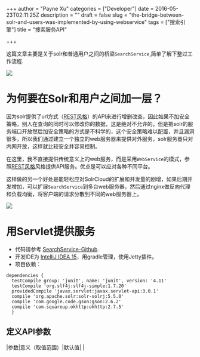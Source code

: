 +++
author = "Payne Xu"
categories = ["Developer"]
date = 2016-05-23T02:11:25Z
description = ""
draft = false
slug = "the-bridge-between-solr-and-users-was-implemented-by-using-webservice"
tags = ["搜索引擎"]
title = "搜索服务API"

+++



这篇文章主要是关于solr和普通用户之间的桥梁`SearchService`,简单了解下整过工作流程.

![](/storage/blog/14639907128551.jpg)

<!--more-->


# 为何要在Solr和用户之间加一层？
因为solr提供了url方式（[REST风格](https://zh.wikipedia.org/wiki/REST)）的API来进行增删改查，因此如果不加安全策略，别人在查询的同时可以修改你的数据，这是绝对不允许的。但是把solr的服务端口开放然后加安全策略的方式是不科学的，这个安全策略难以配置，并且漏洞很多，所以我们通过建立一个独立的web服务器来提供对外服务，solr服务器只对内网开放，这样就比较安全并容易控制。

在这里，我不直接提供传统意义上的web服务，而是采用`WebService`的模式，参照[REST风格](https://zh.wikipedia.org/wiki/REST)风格提供API服务。优点是可以应对各种不同平台。

这样做的另一个好处是能轻松应对SolrCloud的扩展和并发量的剧增，如果后期并发增加，可以扩展`SearchService`到多台web服务器，然后通过nginx做反向代理和负载均衡，将客户端的请求分散到不同的web服务器上。

![](/storage/blog/14639816173721.png)


# 用Servlet提供服务

* 代码请参考 [SearchService-Github](https://github.com/paynexu/trip-search/tree/dev/SearchService).
* 开发IDE为 [IntelliJ IDEA 15](https://www.jetbrains.com/idea/)，用gradle管理，使用Jetty插件。
* 项目依赖：

```
dependencies {   
  testCompile group: 'junit', name: 'junit', version: '4.11' 
  testCompile 'org.slf4j:slf4j-simple:1.7.20'
  providedCompile 'javax.servlet:javax.servlet-api:3.0.1'  
  compile 'org.apache.solr:solr-solrj:5.5.0'  
  compile 'com.google.code.gson:gson:2.6.2' 
  compile 'com.squareup.okhttp:okhttp:2.7.5'
  }
```

## 定义API参数

|参数|意义（取值范围）|默认值|
|
